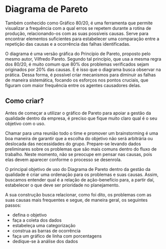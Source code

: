 # Diagrama de Pareto

Também conhecido como Gráfico 80/20, é uma ferramenta que permite visualizar a frequência com a qual erros se repetem durante a rotina de produção, relacionando-os com as suas possíveis causas. Serve para encontrar elementos suficientes para estabelecer uma comparação entre a repetição das causas e a ocorrência das falhas identificadas.

O diagrama é uma versão gráfica do Princípio de Pareto, proposto pelo mesmo autor, Vilfredo Pareto. Segundo tal princípio, que usa a mesma regra dos 80/20, é muito comum que 80% dos problemas verificados sejam originados por 20% das causas. E é isso que o diagrama busca observar na prática. Dessa forma, é possível criar mecanismos para diminuir as falhas de maneira sistemática, focando os esforços nos pontos cruciais, que figuram com maior frequência entre os agentes causadores delas.

## Como criar?

Antes de começar a utilizar o gráfico de Pareto para apoiar a gestão da qualidade dentro da empresa, é preciso que fique muito claro qual é o seu objetivo com o uso.

Chamar para uma reunião todo o time e promover um brainstorming é uma boa maneira de garantir que a escolha do objetivo não será arbitrária ou deslocada das necessidades do grupo. Prepare-se levando dados preliminares sobre os problemas que são mais comuns dentro do fluxo de trabalho. Neste momento, não se preocupe em pensar nas causas, pois elas devem aparecer conforme o processo se desenrola.

O principal objetivo de uso do Diagrama de Pareto dentro da gestão da qualidade é criar uma ordenação para os problemas e suas causas. Assim, buscamos entender qual é a relação de ação-benefício para, a partir daí, estabelecer o que deve ser prioridade no planejamento. 

A sua construção busca relacionar, como foi dito, os problemas com as suas causas mais frequentes e segue, de maneira geral, os seguintes passos:
 
* defina o objetivo
* faça a coleta dos dados
* estabeleça uma categorização
* construa as barras de ocorrência
* faça um gráfico de linha com porcentagens
* dedique-se à análise dos dados
